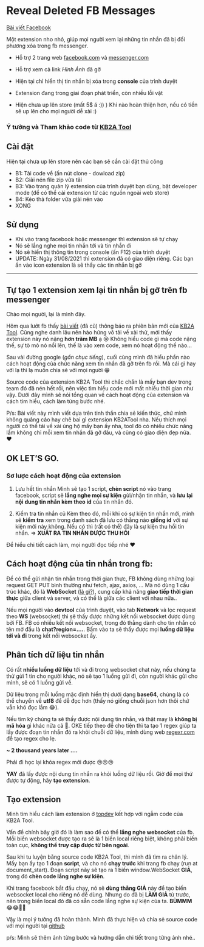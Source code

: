 # Reveal Deleted FB Messages

[Bài viết Facebook](https://www.facebook.com/groups/j2team.community/posts/1650049605327153/)

Một extension nho nhỏ, giúp mọi người xem lại những tin nhắn đã bị đối phương xóa trong fb messenger.

- Hỗ trợ 2 trang web [facebook.com](https://www.facebook.com) và [messenger.com](https://www.facebook.com)

- Hỗ trợ xem cả link *Hình Ảnh* đã gỡ

- Hiện tại chỉ hiển thị tin nhắn bị xóa trong **console** của trình duyệt

- Extension đang trong giai đoạn phát triển, còn nhiều lỗi vặt

- Hiện chưa up lên store (mất 5$ á :)) ) Khi nào hoàn thiện hơn, nếu có tiền sẽ up lên cho mọi người dễ xài :)

### Ý tưởng và Tham khảo code từ [KB2A Tool](https://kb2atool.com/)

## Cài đặt

Hiện tại chưa up lên store nên các bạn sẽ cần cài đặt thủ công

- B1: Tải code về (ấn nút clone - dowload zip)
- B2: Giải nén file zip vừa tải
- B3: Vào trang quản lý extension của trình duyệt bạn dùng, bật developer mode (để có thể cài extension từ các nguồn ngoài web store)
- B4: Kéo thả folder vừa giải nén vào
- XONG

## Sử dụng

- Khi vào trang facebook hoặc messenger thì extension sẽ tự chạy
- Nó sẽ lắng nghe mọi tin nhắn tới và tin nhắn đi
- Nó sẽ hiển thị thông tin trong console (ấn F12) của trình duyệt
- UPDATE: Ngày 31/08/2021 thì extension đã có giao diện riêng. Các bạn ấn vào icon extension là sẽ thấy các tin nhắn bị gỡ


---


## Tự tạo 1 extension xem lại tin nhắn bị gỡ trên fb messenger

Chào mọi người, lại là mình đây.

Hôm qua lướt fb thấy [bài viết](https://www.facebook.com/KB2A.Team/posts/344823077177578) (đã cũ) thông báo ra phiên bản mới của [KB2A Tool](https://kb2atool.com/). Cũng nghe danh lâu nên hào hứng vô tải về xài thử, mới thấy extension này nó nặng **hơn trăm MB** ạ 😢 Không hiểu code gì mà code nặng thế, sự tò mò nó nổi lên, thế là vào xem code, xem nó hoạt động thế nào…

Sau vài đường google (*gần chục tiếng*), cuối cùng mình đã hiểu phần nào cách hoạt động của chức năng xem tin nhắn đã gỡ trên fb rồi. Mà cái gì hay với lạ thì lạ muốn chia sẻ với mọi người 😁

Source code của extension KB2A Tool thì chắc chắn là mấy bạn dev trong team đó đã nén hết rồi, nên việc tìm hiểu code mới mất nhiều thời gian như vậy. Dưới đây mình sẽ nói tổng quan về cách hoạt động của extension và cách tìm hiểu, cách làm từng bước nhé.

P/s: Bài viết này mình viết dựa trên tinh thần chia sẻ kiến thức, chứ mình không quảng cáo hay chê bai gì extension KB2ATool nha. Nếu thích mọi người có thể tải về xài ủng hộ mấy bạn ấy nha, tool đó có nhiều chức năng lắm không chỉ mỗi xem tin nhắn đã gỡ đâu, và cũng có giao diện đẹp nữa. ❤️


## OK LET’S GO.

### Sơ lược cách hoạt động của extension

1. Lưu hết tin nhắn
Mình sẽ tạo 1 script, **chèn script** nó vào trang facebook, script sẽ **lắng nghe mọi sự kiện** gừi/nhận tin nhắn, và **lưu lại nội dung tin nhắn kèm theo id** của tin nhắn đó. 

2. Kiểm tra tin nhắn cũ
Kèm theo đó, mỗi khi có sự kiện tin nhắn mới, mình sẽ **kiểm tra** xem trong danh sách đã lưu có thằng nào **giống id** với sự kiện mới này không. Nếu có thì (rất có thể) đây là sự kiện thu hồi tin nhắn. => **XUẤT RA TIN NHẮN ĐƯỢC THU HỒI**

Để hiểu chi tiết cách làm, mọi người đọc tiếp nhé ❤️

## Cách hoạt động của tin nhắn trong fb:

Để có thể gửi nhận tin nhắn trong thời gian thực, FB không dùng những loại request GET PUT bình thường như fetch, ajax, axios, … Mà nó dùng 1 cấu trúc khác, đó là **WebSocket** ([là gì?](https://topdev.vn/blog/socket-la-gi-websocket-la-gi/)), cung cấp khả năng **giao tiếp thời gian thực** giữa client và server, và có thể là giữa các client với nhau nữa..

Nếu mọi người vào **devtool** của trình duyệt, vào tab **Network** và lọc request theo **WS** (websocket) thì sẽ thấy được những kết nối websocket được dùng bởi FB. FB có nhiều kết nối websocket, trong đó thằng dành cho tin nhắn có tên mở đầu là **chat?region=….**. Bấm vào ta sẽ thấy được mọi **luồng dữ liệu tới và đi** trong kết nối websocket ấy.


## Phân tích dữ liệu tin nhắn

Có rất **nhiều luồng dữ liệu** tới và đi trong websocket chat này, nếu chúng ta thử gửi 1 tin cho người khác, nó sẽ tạo 1 luồng gửi đi, còn người khác gửi cho mình, sẽ có 1 luồng gửi về.

Dữ liệu trong mỗi luồng mặc định hiển thị dưới dạng **base64**, chúng là có thể chuyển về **utf8** để dễ đọc hơn (thấy nó giống chuỗi json hơn thôi chứ vẫn khó đọc lắm 😂).  

Nếu tìm kỹ chúng ta sẽ thấy được nội dung tin nhắn, và thật may là **không bị mã hóa** gì khác nữa cả 🥸. OKE tiếp theo để cho tiện thì ta tạo 1 regex giúp ta lấy được đoạn tin nhắn đó ra khỏi chuỗi dữ liệu, mình dùng web [regexr.com](https://regexr.com/) để tạo regex cho lẹ.

**~ 2 thousand years later ....** 

Phải đi học lại khóa regex mới được 😢😢😢

**YAY** đã lấy được nội dung tin nhắn ra khỏi luồng dữ liệu rồi. Giờ để mọi thứ được tự động, hãy **tạo extension**.


## Tạo extension

Mình tìm hiểu cách làm extension ở [topdev](https://topdev.vn/blog/cach-build-chrome-extension/) kết hợp với ngẫm code của KB2A Tool.

Vấn đề chính bây giờ đó là làm sao để có thể **lắng nghe websocket** của fb. Mỗi biến websocket được tạo ra sẽ là 1 biến local riêng biệt, không phải biến toàn cục, **không thể truy cập được từ bên ngoài**.

Sau khi tu luyện bằng source code KB2A Tool, thì mình đã tìm ra chân lý. Mấy bạn ấy tạo 1 đoạn **script**, và cho nó **chạy trước** khi trang fb chạy (run at document_start). 
Đoạn script này sẽ tạo ra 1 biến window.WebSocket **GIẢ**, trong đó **chèn code lắng nghe sự kiện**. 

Khi trang facebook bắt đầu chạy, nó sẽ **dùng thằng GIẢ** này để tạo biến websocket local cho riêng nó để dùng. Nhưng do đã bị **LÀM GIẢ** từ trước, nên trong biến local đó đã có sẵn code lắng nghe sự kiện của ta. **BÙMMM** 😂😂🤯🤯

Vậy là mọi ý tưởng đã hoàn thành. Mình đã thực hiện và chia sẻ source code với mọi người tại [github](https://github.com/HoangTran0410/RevealDeletedFBMessages)

p/s: Mình sẽ thêm ảnh từng bước và hướng dẫn chi tiết trong từng ảnh nhé..
